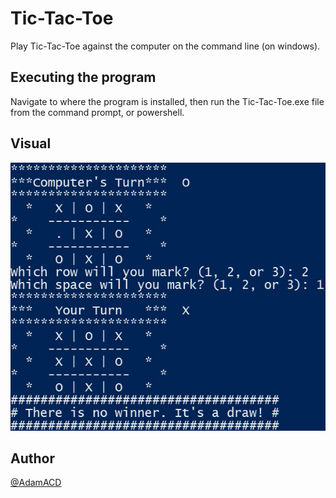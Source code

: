 # Tic-Tac-Toe

Play Tic-Tac-Toe against the computer on the command line (on windows).

## Executing the program

Navigate to where the program is installed, then run the Tic-Tac-Toe.exe file from the command prompt, or powershell.


## Visual

![](PowershellTTT.jpg)

## Author

[@AdamACD](https://github.com/adamacd)
